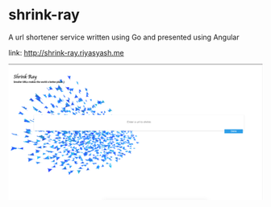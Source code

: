 # shrink-ray
A url shortener service written using Go and presented using Angular

link: http://shrink-ray.riyasyash.me

![Screenshot](Screenshot.png)
